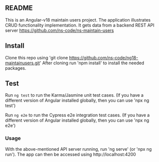 ## README

This is an Angular-v18 maintain users project. The application illustrates CRUD functionality implementation. It gets data from a backend REST API server https://github.com/ns-code/ns-maintain-users

## Install

Clone this repo using 'git clone https://github.com/ns-code/ng18-maintainusers.git'
After cloning run 'npm install' to install the needed packages. 

## Test

Run `ng test` to run the Karma/Jasmine unit test cases. (If you have a different version of Angular installed globally, then you can use 'npx ng test')

Run `ng e2e` to run the Cypress e2e integration test cases. (If you have a different version of Angular installed globally, then you can use 'npx ng e2e')

### Usage

With the above-mentioned API server running, run 'ng serve' (or 'npx ng run'). The app can then be accessed using http://localhost:4200
